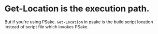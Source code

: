 # Get-Location is the execution path.

But if you're using PSake. `Get-Location` in psake is the build script location instead of script file which invokes PSake.


